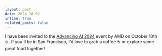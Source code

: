 ```yaml
---
layout: post
date: 2024-10-02
inline: true
related_posts: false
---
```


I have been invited to the [Advancing AI 2024](https://www.amd.com/en/corporate/events/advancing-ai.html) event by AMD on October 10th ✈️. If you'll be in San Francisco, I'd love to grab a coffee ☕️ or explore some great food together!
